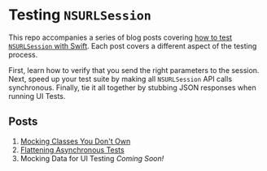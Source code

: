 # Testing `NSURLSession`

This repo accompanies a series of blog posts covering [how to test `NSURLSession` with Swift](http://masilotti.com/testing-nsurlsession/). Each post covers a different aspect of the testing process.

First, learn how to verify that you send the right parameters to the session. Next, speed up your test suite by making all `NSURLSession` API calls synchronous. Finally, tie it all together by stubbing JSON responses when running UI Tests.

## Posts
1. [Mocking Classes You Don't Own](http://masilotti.com/testing-nsurlsession-input)
1. [Flattening Asynchronous Tests](http://masilotti.com/testing-nsurlsession-async)
1. Mocking Data for UI Testing *Coming Soon!*
